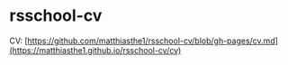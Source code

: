 # rsschool-cv

CV:
[https://github.com/matthiasthe1/rsschool-cv/blob/gh-pages/cv.md](https://matthiasthe1.github.io/rsschool-cv/cv)
